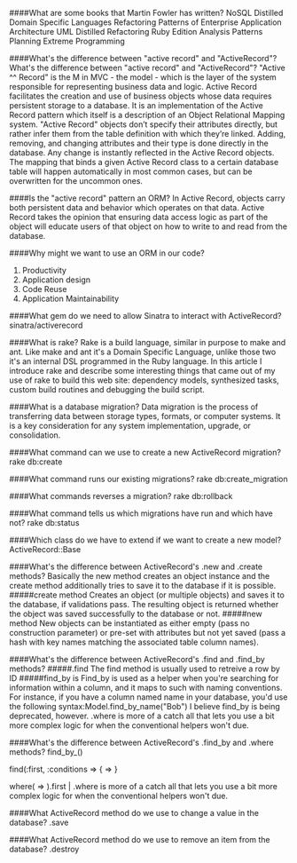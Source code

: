 ####What are some books that Martin Fowler has written?
NoSQL Distilled
Domain Specific Languages
Refactoring
Patterns of Enterprise Application Architecture
UML Distilled
Refactoring Ruby Edition
Analysis Patterns
Planning Extreme Programming

####What's the difference between "active record" and "ActiveRecord"?
What's the difference between "active record" and "ActiveRecord"?
"Active ^^ Record" is the M in MVC - the model - which is the layer of the system responsible for representing business data and logic. Active Record facilitates the creation and use of business objects whose data requires persistent storage to a database. It is an implementation of the Active Record pattern which itself is a description of an Object Relational Mapping system.
"Active Record" objects don’t specify their attributes directly, but rather infer them from the table definition with which they’re linked. Adding, removing, and changing attributes and their type is done directly in the database. Any change is instantly reflected in the Active Record objects. The mapping that binds a given Active Record class to a certain database table will happen automatically in most common cases, but can be overwritten for the uncommon ones.

####Is the "active record" pattern an ORM?
In Active Record, objects carry both persistent data and behavior which operates on that data. Active Record takes the opinion that ensuring data access logic as part of the object will educate users of that object on how to write to and read from the database.

####Why might we want to use an ORM in our code?

1. Productivity
2. Application design
3. Code Reuse
4. Application Maintainability

####What gem do we need to allow Sinatra to interact with ActiveRecord?
sinatra/activerecord

####What is rake?
Rake is a build language, similar in purpose to make and ant. Like make and ant it's a Domain Specific Language, unlike those two it's an internal DSL programmed in the Ruby language. In this article I introduce rake and describe some interesting things that came out of my use of rake to build this web site: dependency models, synthesized tasks, custom build routines and debugging the build script.

####What is a database migration?
Data migration is the process of transferring data between storage types, formats, or computer systems. It is a key consideration for any system implementation, upgrade, or consolidation.

####What command can we use to create a new ActiveRecord migration?
rake db:create

####What command runs our existing migrations?
rake db:create_migration

####What commands reverses a migration?
rake db:rollback

####What command tells us which migrations have run and which have not?
rake db:status

####Which class do we have to extend if we want to create a new model?
ActiveRecord::Base

####What's the difference between ActiveRecord's .new and .create methods?
Basically the new method creates an object instance and the create method additionally tries to save it to the database if it is possible.
#####create method
Creates an object (or multiple objects) and saves it to the database, if validations pass. The resulting object is returned whether the object was saved successfully to the database or not.
#####new method 
New objects can be instantiated as either empty (pass no construction parameter) or pre-set with attributes but not yet saved (pass a hash with key names matching the associated table column names).

####What's the difference between ActiveRecord's .find and .find_by methods?
#####.find
The find method is usually used to retreive a row by ID
#####find_by is 
Find_by is used as a helper when you're searching for information within a column, and it maps to such with naming conventions. For instance, if you have a column named name in your database, you'd use the following syntax:Model.find_by_name("Bob")
I believe find_by is being deprecated, however.
.where is more of a catch all that lets you use a bit more complex logic for when the conventional helpers won't due.

####What's the difference between ActiveRecord's .find_by and .where methods?
find_by_<columnname>(<columnvalue>)

find(:first, :conditions => { <columnname> => <columnvalue> }

where(<columnname> => <columnvalue>).first | .where is more of a catch all that lets you use a bit more complex logic for when the conventional helpers won't due.

####What ActiveRecord method do we use to change a value in the database?
.save

####What ActiveRecord method do we use to remove an item from the database?
.destroy